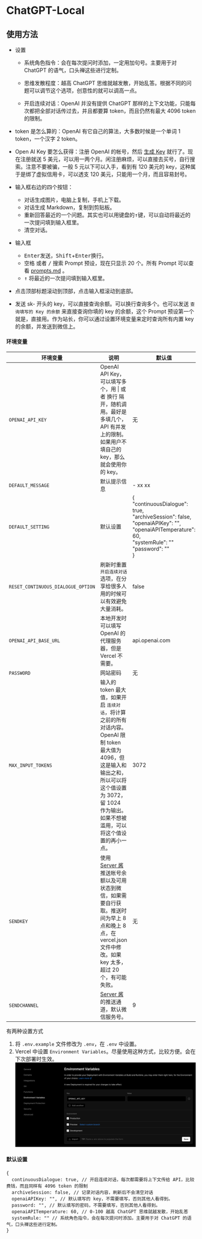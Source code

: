# ChatGPT-Local

## 使用方法

- 设置

  - 系统角色指令：会在每次提问时添加，一定用加句号。主要用于对 ChatGPT 的语气，口头禅这些进行定制。

  - 思维发散程度：越高 ChatGPT 思维就越发散，开始乱答。根据不同的问题可以调节这个选项，创意性的就可以调高一点。

  - 开启连续对话：OpenAI 并没有提供 ChatGPT 那样的上下文功能，只能每次都把全部对话传过去，并且都要算 token，而且仍然有最大 4096 token 的限制。

- token 是怎么算的：OpenAI 有它自己的算法，大多数时候是一个单词 1 token，一个汉字 2 token。
- Open AI Key 要怎么获得：注册 OpenAI 的帐号，然后 [生成 Key](https://platform.openai.com/account/api-keys) 就行了。现在注册就送 5 美元，可以用一两个月。闲注册麻烦，可以直接去买号，自行搜索。注意不要被骗，一般 5 元以下可以入手，看到有 120 美元的 key，这种属于是绑了虚拟信用卡，可以透支 120 美元，只能用一个月，而且容易封号。
- 输入框右边的四个按钮：
  - 对话生成图片，电脑上复制，手机上下载。
  - 对话生成 Markdown，复制到剪贴板。
  - 重新回答最近的一个问题。其实也可以用键盘的<kbd>↑</kbd>键，可以自动将最近的一次提问填到输入框里。
  - 清空对话。
- 输入框
  - <kbd>Enter</kbd>发送，<kbd>Shift</kbd>+<kbd>Enter</kbd>换行。
  - <kbd>空格</kbd> 或者 <kbd>/</kbd> 搜索 Prompt 预设，现在只显示 20 个。所有 Prompt 可以查看 [prompts.md](prompts.md) 。
  -  <kbd>↑</kbd> 将最近的一次提问填到输入框里。
- 点击顶部标题滚动到顶部，点击输入框滚动到底部。
- 发送 sk- 开头的 key，可以直接查询余额。可以换行查询多个。也可以发送 `查询填写的 Key 的余额` 来直接查询你填的 key 的余额，这个 Prompt 预设第一个就是，直接用。作为站长，你可以通过设置环境变量来定时查询所有内置 key 的余额，并发送到微信上。



#### 环境变量

| 环境变量                           | 说明                                                                                                                                                                                                           | 默认值                                                                                                                                                                       |
|------------------------------------|--------------------------------------------------------------------------------------------------------------------------------------------------------------------------------------------------------------|------------------------------------------------------------------------------------------------------------------------------------------------------------------------------|
| `OPENAI_API_KEY`                   | OpenAI API Key，可以填写多个，用 \| 或者 换行 隔开，随机调用。最好是多填几个，API 有并发上的限制。如果用户不填自己的 key，那么就会使用你的 key。                                                                       | 无                                                                                                                                                                           |
| `DEFAULT_MESSAGE`                  | 默认提示信息                                                                                                                                                                                                   | - xx xx                                                                                                                                                                      |
| `DEFAULT_SETTING`                  | 默认设置                                                                                                                                                                                                       | {<br/> "continuousDialogue": true,<br/> "archiveSession": false,<br/> "openaiAPIKey": "",<br /> "openaiAPITemperature": 60,<br/> "systemRule": ""<br/> "password": ""<br />} |
| `RESET_CONTINUOUS_DIALOGUE_OPTION` | 刷新时重置 `开启连续对话` 选项，在分享给很多人用的时候可以有效避免大量消耗。                                                                                                                                     | false                                                                                                                                                                        |
| `OPENAI_API_BASE_URL`              | 本地开发时可以填写 OpenAI 的代理服务器，但是 Vercel 不需要。                                                                                                                                                     | api.openai.com                                                                                                                                                               |
| `PASSWORD`                         | 网站密码                                                                                                                                                                                                       | 无                                                                                                                                                                           |
| `MAX_INPUT_TOKENS`                 | 输入的 token 最大值，如果开启 `连续对话`，将计算之前的所有对话内容。OpenAI 限制 token 最大值为 4096，但这是输入和输出之和，所以可以将这个值设置为 3072， 留 1024 作为输出。如果不想被滥用，可以将这个值设置的再小一点。 | 3072                                                                                                                                                                         |
| `SENDKEY`                          | 使用 [Server 酱](https://sct.ftqq.com/sendkey) 推送帐号余额以及可用状态到微信，如果需要自行获取。推送时间为早上 8 点和晚上 8 点，在 vercel.json 文件中修改。如果 key 太多，超过 20 个，有可能失败。                   | 无                                                                                                                                                                           |
| `SENDCHANNEL`                      | [Server 酱](https://sct.ftqq.com/sendkey) 的推送通道，默认微信服务号。                                                                                                                                           | 9                                                                                                                                                                            |

有两种设置方式

1. 将 `.env.example` 文件修改为 `.env`，在 `.env` 中设置。
2. Vercel 中设置 `Environment Variables`。尽量使用这种方式，比较方便。会在下次部署时生效。
   ![](assets/environment.png)

#### 默认设置


```json5
{
  continuousDialogue: true, // 开启连续对话，每次都需要将上下文传给 API，比较费钱，而且同样有 4096 token 的限制
  archiveSession: false, // 记录对话内容，刷新后不会清空对话
  openaiAPIKey: "", // 默认填写的 key，不需要填写，否则其他人看得到。
  password: "", // 默认填写的密码，不需要填写，否则其他人看得到。
  openaiAPITemperature: 60, // 0-100 越高 ChatGPT 思维就越发散，开始乱答
  systemRule: "" // 系统角色指令，会在每次提问时添加。主要用于对 ChatGPT 的语气，口头禅这些进行定制。
}
```
